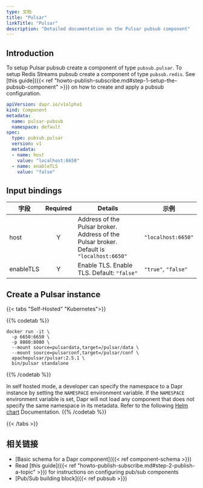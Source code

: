 ```yaml
---
type: 文档
title: "Pulsar"
linkTitle: "Pulsar"
description: "Detailed documentation on the Pulsar pubsub component"
---
```


## Introduction
To setup Pulsar pubsub create a component of type `pubsub.pulsar`. To setup Redis Streams pubsub create a component of type `pubsub.redis`. See [this guide]({{< ref "howto-publish-subscribe.md#step-1-setup-the-pubsub-component" >}}) on how to create and apply a pubsub configuration.

```yaml
apiVersion: dapr.io/v1alpha1
kind: Component
metadata:
  name: pulsar-pubsub
  namespace: default
spec:
  type: pubsub.pulsar
  version: v1
  metadata:
  - name: host
    value: "localhost:6650"
  - name: enableTLS
    value: "false"

```
## Input bindings

| 字段        | Required | Details                                                                                   | 示例                  |
| --------- |:--------:| ----------------------------------------------------------------------------------------- | ------------------- |
| host      |    Y     | Address of the Pulsar broker. Address of the Pulsar broker. Default is `"localhost:6650"` | `"localhost:6650"`  |
| enableTLS |    Y     | Enable TLS.  Enable TLS.  Default: `"false"`                                              | `"true"`, `"false"` |


## Create a Pulsar instance

{{< tabs "Self-Hosted" "Kubernetes">}}

{{% codetab %}}
```
docker run -it \
  -p 6650:6650 \
  -p 8080:8080 \
  --mount source=pulsardata,target=/pulsar/data \
  --mount source=pulsarconf,target=/pulsar/conf \
  apachepulsar/pulsar:2.5.1 \
  bin/pulsar standalone

```
{{% /codetab %}}

In self hosted mode, a developer can specify the namespace to a Dapr instance by setting the `NAMESPACE` environment variable. If the `NAMESPACE` environment variable is set, Dapr will not load any component that does not specify the same namespace in its metadata.
Refer to the following [Helm chart](https://pulsar.apache.org/docs/en/kubernetes-helm/) Documentation.
{{% /codetab %}}

{{< /tabs >}}

## 相关链接
- [Basic schema for a Dapr component]({{< ref component-schema >}})
- Read [this guide]({{< ref "howto-publish-subscribe.md#step-2-publish-a-topic" >}}) for instructions on configuring pub/sub components
- [Pub/Sub building block]({{< ref pubsub >}})